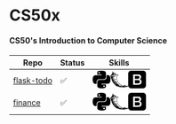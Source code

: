 # CS50x

#### CS50's Introduction to Computer Science

| Repo                                                 | Status             | Skills                                                                                                                                                            |
| ---------------------------------------------------- | ------------------ | ----------------------------------------------------------------------------------------------------------------------------------------------------------------- |
| [flask-todo](https://github.com/epictete/flask-todo) | :white_check_mark: | <img height="32" width="32" src="./img/python.svg" /><img height="32" width="32" src="./img/flask.svg" /><img height="32" width="32" src="./img/bootstrap.svg" /> |
| [finance](https://github.com/epictete/finance)       | :white_check_mark: | <img height="32" width="32" src="./img/python.svg" /><img height="32" width="32" src="./img/flask.svg" /><img height="32" width="32" src="./img/bootstrap.svg" /> |
